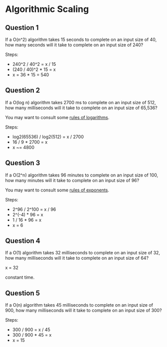 # Algorithmic Scaling

## Question 1

If a O(n^2) algorithm takes 15 seconds to complete on an input size of 40,
how many seconds will it take to complete on an input size of 240?

Steps:
- 240^2 / 40^2 = x / 15
- (240 / 40)^2 * 15 = x
- x = 36 * 15 = 540

## Question 2

If a O(log n) algorithm takes 2700 ms to complete on an input size of 512,
how many milliseconds will it take to complete on an input size of 65,536?

You may want to consult some
[rules of logarithms](https://www.rapidtables.com/math/algebra/Logarithm.html).

Steps:
- log2(65536) / log2(512) = x / 2700
- 16 / 9 * 2700 = x
- x ~= 4800

## Question 3

If a O(2^n) algorithm takes 96 minutes to complete on an input size of 100,
how many minutes will it take to complete on an input size of 96?

You may want to consult some
[rules of exponents](https://www.rapidtables.com/math/number/exponent.html).

Steps:
- 2^96 / 2^100 = x / 96
- 2^(-4) * 96 = x
- 1 / 16 * 96 = x
- x = 6

## Question 4

If a O(1) algorithm takes 32 milliseconds to complete on an input size of 32,
how many milliseconds will it take to complete on an input size of 64?

x = 32

constant time.

## Question 5

If a O(n) algorithm takes 45 milliseconds to complete on an input size of 900,
how many milliseconds will it take to complete on an input size of 300?

Steps:
- 300 / 900 = x / 45
- 300 / 900 * 45 = x
- x = 15
